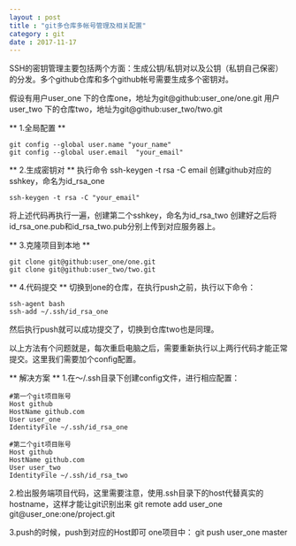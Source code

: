 ```yaml
---
layout : post
title : "git多仓库多帐号管理及相关配置"
category : git
date : 2017-11-17
---
```



<!-- more -->
SSH的密钥管理主要包括两个方面：生成公钥/私钥对以及公钥（私钥自己保密）的分发。多个github仓库和多个github帐号需要生成多个密钥对。

假设有用户user_one 下的仓库one，地址为git@github:user_one/one.git
用户user_two 下的仓库two，地址为git@github:user_two/two.git

** 1.全局配置 **
```
git config --global user.name "your_name" 
git config --global user.email  "your_email"
```

** 2.生成密钥对 **
执行命令 ssh-keygen -t rsa -C email 创建github对应的sshkey，命名为id_rsa_one
```
ssh-keygen -t rsa -C "your_email"
```
将上述代码再执行一遍，创建第二个sshkey，命名为id_rsa_two
创建好之后将id_rsa_one.pub和id_rsa_two.pub分别上传到对应服务器上。

** 3.克隆项目到本地 **
```
git clone git@github:user_one/one.git
git clone git@github:user_two/two.git
```

** 4.代码提交 **
切换到one的仓库，在执行push之前，执行以下命令：
```
ssh-agent bash
ssh-add ~/.ssh/id_rsa_one
```
然后执行push就可以成功提交了，切换到仓库two也是同理。

以上方法有个问题就是，每次重启电脑之后，需要重新执行以上两行代码才能正常提交。这里我们需要加个config配置。

** 解决方案 **
1.在～/.ssh目录下创建config文件，进行相应配置：
```
#第一个git项目账号 
Host github
HostName github.com 
User user_one
IdentityFile ~/.ssh/id_rsa_one

#第二个git项目账号 
Host github
HostName github.com
User user_two
IdentityFile ~/.ssh/id_rsa_two
```
2.检出服务端项目代码，这里需要注意，使用.ssh目录下的host代替真实的hostname，这样才能让git识别出来
git remote add user_one git@user_one:one/project.git

3.push的时候，push到对应的Host即可
one项目中： git push user_one master